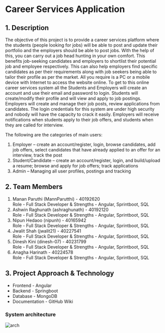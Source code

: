# Career Services Application

## 1. Description
The objective of this project is to provide a career services platform where the students (people looking for jobs) will be able to post and update their portfolio and the employers should be able to post jobs. With the help of this, you can carry out a job head hunting in your own comfort. This benefits job-seeking candidates and employers to shortlist their potential job and employee respectively. This can also help employers find specific candidates as per their requirements along with job seekers being able to tailor their profile as per the market. All you require is a PC or a mobile device with Internet to access the website online. To get to this online career services system all the Students and Employers will create an account and use their email and password to login. Students will create/modify their profile and will view and apply to job postings. Employers will create and manage their job posts, review applications from candidates. The login credentials for this system are under high security and nobody will have the capacity to crack it easily. Employers will receive notifications when students apply to their job offers, and students when they are called for interview.

The following are the categories of main users:
1. Employer – create an account/register, login, browse candidates, add job offers, select candidates that have already applied to an offer for an interview, track the post
2. Student/Candidate – create an account/register, login, and build/upload a resume; browse and apply for job offers; track applications
3. Admin – Managing all user profiles, postings and tracking

## 2. Team Members
1. Manan Paruthi (MannParutthi) - 40192620
   <br/> Role - Full Stack Developer & Strengths - Angular, Sprintboot, SQL
2. Ashwin Raghunath (ashraghunath) - 40192120
   <br/> Role - Full Stack Developer & Strengths - Angular, Sprintboot, SQL
3. Nipun Hedaoo (nipunh) - 40165942
   <br/> Role - Full Stack Developer & Strengths - Angular, Sprintboot, SQL
4. Jwalit Shah (jwalit21) - 40227541
   <br/> Role - Full Stack Developer & Strengths - Angular, Sprintboot, SQL
5. Dinesh Kini (dinesh-07) - 40231799
   <br/> Role - Full Stack Developer & Strengths - Angular, Sprintboot, SQL
6. Anagha Harinath - 40224578
   <br/> Role - Full Stack Developer & Strengths - Angular, Sprintboot, SQL

## 3. Project Approach & Technology
* Frontend - Angular
* Backend - Springboot
* Database - MongoDB
* Documentation - GitHub Wiki

### System architecture

![arch](https://github.com/ashraghunath/AWS-serverless-resume-website/assets/42038573/d73e2588-e3fc-4b15-b67d-c2c76bc62bf5)

